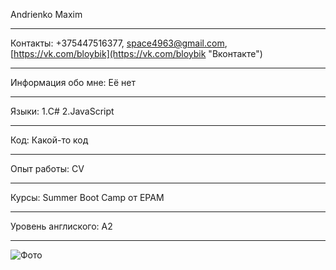 Andrienko Maxim
***
Контакты: +375447516377, space4963@gmail.com, [https://vk.com/bloybik](https://vk.com/bloybik "Вконтакте")
***
Информация обо мне: Её нет
***
Языки: 
1.C#
2.JavaScript
***
Код: Какой-то код
***
Опыт работы: CV
***
Курсы: Summer Boot Camp от EPAM
***
Уровень англиского: A2
***
![Фото](https://sun9-44.userapi.com/impf/c855332/v855332126/12fb8b/MGiDCEatorU.jpg?size=810x1080&quality=96&sign=460100854c4771f8ccdd11bed0a5dbd1&type=album "Подпись")
